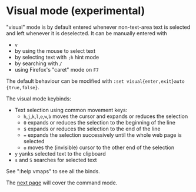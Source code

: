 # Visual mode (experimental)

"visual" mode is by default entered whenever non-text-area text is selected and left whenever it is deselected. It can be manually entered with
-   `v`
-   by using the mouse to select text
-   by selecting text with `;h` hint mode
-   by searching with `/`
-   using Firefox's "caret" mode on `F7`

The default behaviour can be modified with `:set visual{enter,exit}auto {true,false}`.

The visual mode keybinds:

-   Text selection using common movement keys:
    -   `h`,`j`,`k`,`l`,`e`,`w`,`b` moves the cursor and expands or reduces the selection
    -   `0` expands or reduces the selection to the beginning of the line
    -   `$` expands or reduces the selection to the end of the line
    -   `=` expands the selection successively until the whole web page is selected
    -   `o` moves the (invisible) cursor to the other end of the selection
-   `y` yanks selected text to the clipboard
-   `s` and `S` searches for selected text

See ":help vmaps" to see all the binds.

The [next page](./4-command_mode.md) will cover the command mode. <a href='./3-hint_mode.md' rel="prev"></a>

